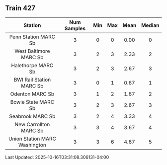 ## Train 427

| Station | Num Samples | Min | Max | Mean | Median |
| :-----: | :---------: | :-: | :-: | :--: | :----: |
| Penn Station MARC Sb | 3 | 0 | 0 | 0.00 | 0 |
| West Baltimore MARC Sb | 3 | 2 | 3 | 2.33 | 2 |
| Halethorpe MARC Sb | 3 | 2 | 3 | 2.67 | 3 |
| BWI Rail Station MARC Sb | 3 | 0 | 1 | 0.67 | 1 |
| Odenton MARC Sb | 3 | 1 | 2 | 1.67 | 2 |
| Bowie State MARC Sb | 3 | 2 | 3 | 2.67 | 3 |
| Seabrook MARC Sb | 3 | 2 | 4 | 3.33 | 4 |
| New Carrollton MARC Sb | 3 | 3 | 4 | 3.67 | 4 |
| Union Station MARC Washington | 3 | 3 | 6 | 4.67 | 5 |


Last Updated: 2025-10-16T03:31:08.306131-04:00